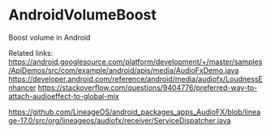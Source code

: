 # AndroidVolumeBoost
Boost volume in Android


Related links:
https://android.googlesource.com/platform/development/+/master/samples/ApiDemos/src/com/example/android/apis/media/AudioFxDemo.java
https://developer.android.com/reference/android/media/audiofx/LoudnessEnhancer
https://stackoverflow.com/questions/9404776/preferred-way-to-attach-audioeffect-to-global-mix

https://github.com/LineageOS/android_packages_apps_AudioFX/blob/lineage-17.0/src/org/lineageos/audiofx/receiver/ServiceDispatcher.java
